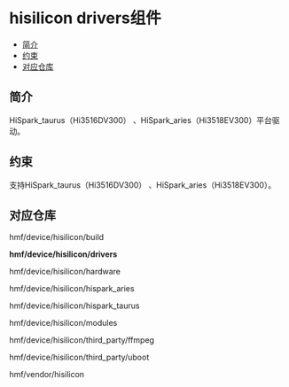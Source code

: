 # hisilicon drivers组件<a name="ZH-CN_TOPIC_0000001083578986"></a>

-   [简介](#section469617221261)
-   [约束](#section12212842173518)
-   [对应仓库](#section641143415335)

## 简介<a name="section469617221261"></a>

HiSpark\_taurus（Hi3516DV300） 、HiSpark\_aries（Hi3518EV300）平台驱动。

## 约束<a name="section12212842173518"></a>

支持HiSpark\_taurus（Hi3516DV300） 、HiSpark\_aries（Hi3518EV300）。

## 对应仓库<a name="section641143415335"></a>

hmf/device/hisilicon/build

**hmf/device/hisilicon/drivers**

hmf/device/hisilicon/hardware

hmf/device/hisilicon/hispark\_aries

hmf/device/hisilicon/hispark\_taurus

hmf/device/hisilicon/modules

hmf/device/hisilicon/third\_party/ffmpeg

hmf/device/hisilicon/third\_party/uboot

hmf/vendor/hisilicon

